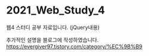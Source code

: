 # 2021_Web_Study_4
웹4 스터디 공부 자료입니다. (jQuery내용)

추가적인 설명을 블로그에 작성하였습니다. https://evergiver97.tistory.com/category/%EC%9B%B9